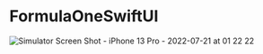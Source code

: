 # FormulaOneSwiftUI

![Simulator Screen Shot - iPhone 13 Pro - 2022-07-21 at 01 22 22](https://user-images.githubusercontent.com/15128101/180136164-5c54e0da-0d7e-467a-8c27-60bfe5cb19e7.png)
